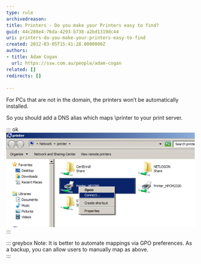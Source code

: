 ```yaml
---
type: rule
archivedreason: 
title: Printers - Do you make your Printers easy to find?
guid: 44c288e4-76da-4293-b738-a2bd1319dc44
uri: printers-do-you-make-your-printers-easy-to-find
created: 2012-03-05T15:41:28.0000000Z
authors:
- title: Adam Cogan
  url: https://ssw.com.au/people/adam-cogan
related: []
redirects: []

---
```


For PCs that are not in the domain, the printers won’t be automatically installed.

So you should add a DNS alias which maps \\printer to your print server.

<!--endintro-->


::: ok  
![Figure: \\printer takes to this window, were you can "Add" the printer via Connect](add-printer-via-connect.jpg)  
:::


::: greybox
Note: It is better to automate mappings via GPO preferences. As a backup, you can allow users to manually map as above.  
:::
